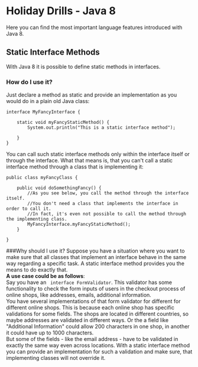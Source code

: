 # Holiday Drills - Java 8
Here you can find the most important language features introduced with Java 8.

## Static Interface Methods
With Java 8 it is possible to define static methods in interfaces.
### How do I use it?
Just declare a method as static and provide an implementation as you would do in a plain old Java class:
```
interface MyFancyInterface {

    static void myFancyStaticMethod() {
        System.out.println("This is a static interface method");

    }
}
```
You can call such static interface methods only within the interface itself or through the interface. 
What that means is, that you can't call a static interface method through a class that is implementing
it:
```
public class myFancyClass {
  
    public void doSomethingFancy() {
        //As you see below, you call the method through the interface itself. 
        //You don't need a class that implements the interface in order to call it.
        //In fact, it's even not possible to call the method through the implementing class.
        MyFancyInterface.myFancyStaticMethod();
    }

}
```
  
###Why should I use it?
Suppose you have a situation where you want to make sure that all classes that implement an interface 
behave in the same way regarding a specific task. A static interface method provides you the means to do exactly that.  
**A use case could be as follows**:  
Say you have an ` interface FormValidator`. This validator has some functionality to check the form inputs of
users in the checkout process of online shops, like addresses, emails, additional information.  
You have several implementations of that form validator for different
for different online shops. This is because each online shop has specific validations for some fields. 
The shops are located in different countries, so maybe addresses are validated in different ways. Or the a field 
like "Additional Information" could allow 200 characters in one shop, in another it could have up to 1000 characters.  
But some of the fields - like the email address - have to be validated in exactly the same way even across locations. 
With a static interface method you can provide an implementation for such a validation and make sure, that implementing
classes will not override it.
  
